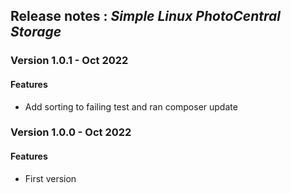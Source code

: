 ## Release notes : _Simple Linux PhotoCentral Storage_
### Version 1.0.1 - Oct 2022
#### Features
* Add sorting to failing test and ran composer update

### Version 1.0.0 - Oct 2022
#### Features
* First version